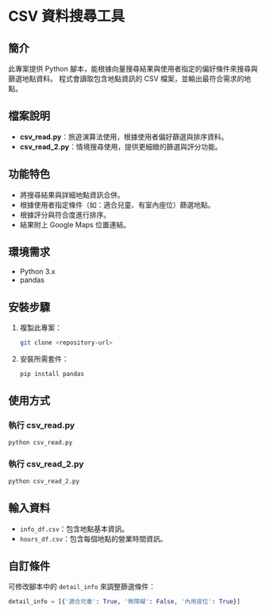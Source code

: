 # CSV 資料搜尋工具

## 簡介
此專案提供 Python 腳本，能根據向量搜尋結果與使用者指定的偏好條件來搜尋與篩選地點資料。
程式會讀取包含地點資訊的 CSV 檔案，並輸出最符合需求的地點。

## 檔案說明
- **csv_read.py**：旅遊演算法使用，根據使用者偏好篩選與排序資料。
- **csv_read_2.py**：情境搜尋使用，提供更細緻的篩選與評分功能。

## 功能特色
- 將搜尋結果與詳細地點資訊合併。
- 根據使用者指定條件（如：適合兒童、有室內座位）篩選地點。
- 根據評分與符合度進行排序。
- 結果附上 Google Maps 位置連結。

## 環境需求
- Python 3.x
- pandas

## 安裝步驟
1. 複製此專案：
   ```bash
   git clone <repository-url>
   ```
2. 安裝所需套件：
   ```bash
   pip install pandas
   ```

## 使用方式
### 執行 csv_read.py
```bash
python csv_read.py
```
### 執行 csv_read_2.py
```bash
python csv_read_2.py
```

## 輸入資料
- `info_df.csv`：包含地點基本資訊。
- `hours_df.csv`：包含每個地點的營業時間資訊。

## 自訂條件
可修改腳本中的 `detail_info` 來調整篩選條件：
```python
detail_info = [{'適合兒童': True, '無障礙': False, '內用座位': True}]
```
